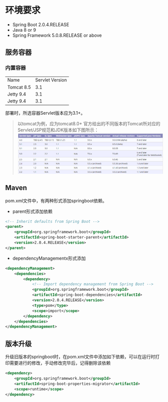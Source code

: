 # 环境要求

- Spring Boot 2.0.4.RELEASE
- Java 8 or 9
- Spring Framework 5.0.8.RELEASE or above

## 服务容器

### 内置容器

|   |   |
| - | - |
| Name | Servlet Version |
| Tomcat 8.5 | 3.1 |
| Jetty 9.4 | 3.1 |
| Jetty 9.4 | 3.1 |

部署时，所选容器Servlet版本应为3.1+。
> 以tomcat为例，应为tomcat8.0+
> 官方给出的不同版本的Tomcat所对应的Servlet/JSP规范和JDK版本如下图所示：
> ![tomcat-servlet-version](images/tomcat-servlet-version.png)

## Maven

pom.xml文件中，有两种形式添加springboot依赖。

- parent形式添加依赖

``` xml
<!-- Inherit defaults from Spring Boot -->
<parent>
    <groupId>org.springframework.boot</groupId>
    <artifactId>spring-boot-starter-parent</artifactId>
    <version>2.0.4.RELEASE</version>
</parent>
```

- dependencyManagementx形式添加

``` xml
<dependencyManagement>
    <dependencies>
        <dependency>
            <!-- Import dependency management from Spring Boot -->
            <groupId>org.springframework.boot</groupId>
            <artifactId>spring-boot-dependencies</artifactId>
            <version>2.0.4.RELEASE</version>
            <type>pom</type>
            <scope>import</scope>
        </dependency>
    </dependencies>
</dependencyManagement>
```

## 版本升级

升级旧版本的springboot时，在pom.xml文件中添加如下依赖，可以在运行时打印需要进行的修改，手动修改完毕后，记得删除该依赖

``` xml
<dependency>
    <groupId>org.springframework.boot</groupId>
    <artifactId>spring-boot-properties-migrator</artifactId>
    <scope>runtime</scope>
</dependency>
```